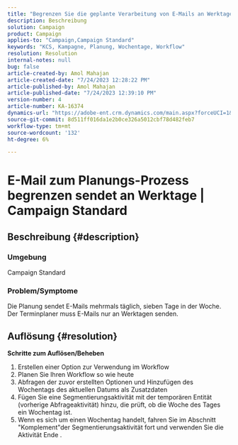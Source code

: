 ```yaml
---
title: "Begrenzen Sie die geplante Verarbeitung von E-Mails an Werktage | Campaign Standard"
description: Beschreibung
solution: Campaign
product: Campaign
applies-to: "Campaign,Campaign Standard"
keywords: "KCS, Kampagne, Planung, Wochentage, Workflow"
resolution: Resolution
internal-notes: null
bug: false
article-created-by: Amol Mahajan
article-created-date: "7/24/2023 12:28:22 PM"
article-published-by: Amol Mahajan
article-published-date: "7/24/2023 12:39:10 PM"
version-number: 4
article-number: KA-16374
dynamics-url: "https://adobe-ent.crm.dynamics.com/main.aspx?forceUCI=1&pagetype=entityrecord&etn=knowledgearticle&id=e197848f-1d2a-ee11-bdf4-6045bd006d92"
source-git-commit: 8d511ff016da1e2b0ce326a5012cbf78d482feb7
workflow-type: tm+mt
source-wordcount: '132'
ht-degree: 6%

---
```


# E-Mail zum Planungs-Prozess begrenzen sendet an Werktage | Campaign Standard

## Beschreibung {#description}


### <b>Umgebung</b>

Campaign Standard



### <b>Problem/Symptome</b>

Die Planung sendet E-Mails mehrmals täglich, sieben Tage in der Woche. Der Terminplaner muss E-Mails nur an Werktagen senden.


## Auflösung {#resolution}

<b>Schritte zum Auflösen/Beheben</b>
1. Erstellen einer Option zur Verwendung im Workflow
2. Planen Sie Ihren Workflow so wie heute
3. Abfragen der zuvor erstellten Optionen und Hinzufügen des Wochentags des aktuellen Datums als Zusatzdaten
4. Fügen Sie eine Segmentierungsaktivität mit der temporären Entität (vorherige Abfrageaktivität) hinzu, die prüft, ob die Woche des Tages ein Wochentag ist.
5. Wenn es sich um einen Wochentag handelt, fahren Sie im Abschnitt &quot;Komplement&quot;der Segmentierungsaktivität fort und verwenden Sie die Aktivität Ende .





